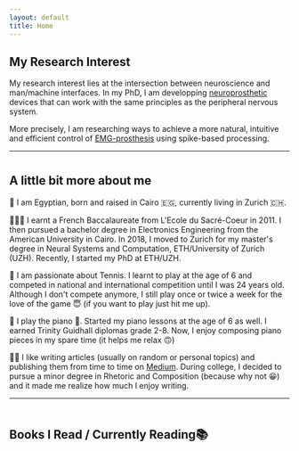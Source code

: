 ```yaml
---
layout: default
title: Home
---
```


## My Research Interest
My research interest lies at the intersection between neuroscience and man/machine interfaces. In my PhD, I am developping [neuroprosthetic](https://en.wikipedia.org/wiki/Neuroprosthetics) devices that can work with the same principles as the peripheral nervous system. 

More precisely, I am researching ways to achieve a more natural, intuitive and efficient control of [EMG-prosthesis](https://en.wikipedia.org/wiki/Electromyography) using spike-based processing. 

---
<div style="margin-bottom:40px;"></div>

## A little bit more about me
📍 I am Egyptian, born and raised in Cairo 🇪🇬, currently living in Zurich 🇨🇭.

👩🏻‍🎓 I earnt a French Baccalaureate from L'Ecole du Sacré-Coeur in 2011. I then pursued a bachelor degree in Electronics Engineering from the American University in Cairo. In 2018, I moved to Zurich for my master's degree in Neural Systems and Computation, ETH/University of Zurich (UZH). Recently, I started my PhD at ETH/UZH.


🎾 I am passionate about Tennis. I learnt to play at the age of 6 and competed in national and international competition until I was 24 years old. Although I don't compete anymore, I still play once or twice a week for the love of the game 😇 (if you want to play just hit me up).

🎼 I play the piano 🎹. Started my piano lessons at the age of 6 as well. I earned Trinity Guidhall diplomas grade 2-8. Now, I enjoy composing piano pieces in my spare time (it helps me relax 🙃)

✍🏻 I like writing articles (usually on random or personal topics) and publishing them from time to time on [Medium](https://farah-baracat.medium.com/). During college, I decided to pursue a minor degree in Rhetoric and Composition (because why not 😀) and it made me realize how much I enjoy writing.

---
<div style="margin-bottom:50px;"></div>

## Books I Read / Currently Reading📚
<div style="margin-bottom:40px;"></div>

<a data-pin-do="embedBoard" data-pin-board-width="640" data-pin-scale-height="350" data-pin-scale-width="90" 
href="https://www.pinterest.ch/baracat0576/reading-list/"></a>
